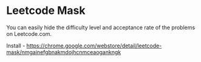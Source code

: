 # Leetcode Mask
You can easily hide the difficulty level and acceptance rate of the problems on Leetcode.com. 

Install - https://chrome.google.com/webstore/detail/leetcode-mask/nmgainefgbnakmdojhcnmceaogankngk

